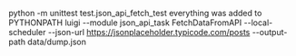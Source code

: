 python -m unittest test.json_api_fetch_test
everything was added to PYTHONPATH
luigi --module json_api_task FetchDataFromAPI --local-scheduler --json-url https://jsonplaceholder.typicode.com/posts --output-path data/dump.json